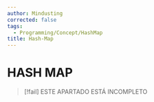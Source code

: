 ```yaml
---
author: Mindusting
corrected: false
tags:
  - Programming/Concept/HashMap
title: Hash-Map
---
```


# HASH MAP

> [!fail] ESTE APARTADO ESTÁ INCOMPLETO
